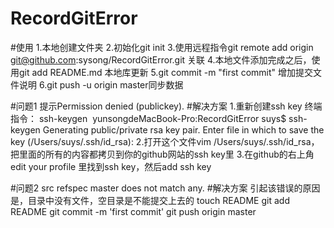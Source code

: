 # RecordGitError
#使用
1.本地创建文件夹
2.初始化git init
3.使用远程指令git remote add origin git@github.com:sysong/RecordGitError.git
关联
4.本地文件添加完成之后，使用git add README.md 本地库更新
5.git commit -m "first commit" 增加提交文件说明
6.git push -u origin master同步数据


#问题1
提示Permission denied (publickey).
#解决方案
1.重新创建ssh key 	终端指令：	ssh-keygen 
yunsongdeMacBook-Pro:RecordGitError suys$ ssh-keygen
Generating public/private rsa key pair.
Enter file in which to save the key (/Users/suys/.ssh/id_rsa): 
2.打开这个文件vim /Users/suys/.ssh/id_rsa，把里面的所有的内容都拷贝到你的github网站的ssh key里
3.在github的右上角edit your profile 里找到ssh key，然后add ssh key

#问题2
src refspec master does not match any.
#解决方案
引起该错误的原因是，目录中没有文件，空目录是不能提交上去的
touch README
git add README 
git commit -m 'first commit'
git push origin master






